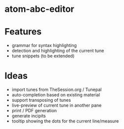 # atom-abc-editor

Features
========
- grammar for syntax highlighting
- detection and highlighting of the current tune
- tune snippets (to be extended)

Ideas
=====
- import tunes from TheSession.org / Tunepal
- auto-completion based on existing material
- support transposing of tunes
- live-preview of current tune in another pane
- print / PDF generation
- generate incipits
- tooltip showing the dots for the current line/measure
